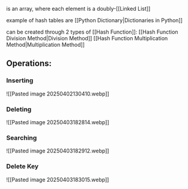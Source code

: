 is an array, where each element is a doubly-[[Linked List]]

example of hash tables are [[Python Dictionary|Dictionaries in Python]] 

can be created through 2 types of [[Hash Function]]:
[[Hash Function Division Method|Division Method]]
[[Hash Function Multiplication Method|Multiplication Method]]
##  **Operations:**

### **Inserting**
![[Pasted image 20250402130410.webp]]
### **Deleting**
![[Pasted image 20250403182814.webp]]
### **Searching**
![[Pasted image 20250403182912.webp]]
### **Delete Key**
![[Pasted image 20250403183015.webp]]
